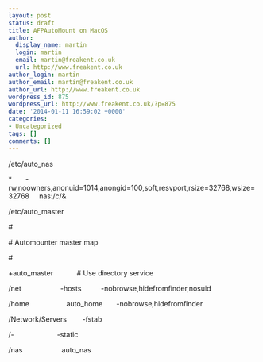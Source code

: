 ```yaml
---
layout: post
status: draft
title: AFPAutoMount on MacOS
author:
  display_name: martin
  login: martin
  email: martin@freakent.co.uk
  url: http://www.freakent.co.uk
author_login: martin
author_email: martin@freakent.co.uk
author_url: http://www.freakent.co.uk
wordpress_id: 875
wordpress_url: http://www.freakent.co.uk/?p=875
date: '2014-01-11 16:59:02 +0000'
categories:
- Uncategorized
tags: []
comments: []
---
```

<p>/etc/auto_nas</p>
<p>* &nbsp; &nbsp; &nbsp; -rw,noowners,anonuid=1014,anongid=100,soft,resvport,rsize=32768,wsize=32768 &nbsp; &nbsp; nas:/c/&amp;</p>
<p>/etc/auto_master</p>
<p>#</p>
<p># Automounter master map</p>
<p>#</p>
<p>+auto_master&nbsp; &nbsp; &nbsp; &nbsp; &nbsp; &nbsp; # Use directory service</p>
<p>/net&nbsp; &nbsp; &nbsp; &nbsp; &nbsp; &nbsp; &nbsp; &nbsp; &nbsp; &nbsp; -hosts&nbsp; &nbsp; &nbsp; &nbsp; &nbsp; -nobrowse,hidefromfinder,nosuid</p>
<p>/home &nbsp; &nbsp; &nbsp; &nbsp; &nbsp; &nbsp; &nbsp; &nbsp; &nbsp; auto_home &nbsp; &nbsp; &nbsp; -nobrowse,hidefromfinder</p>
<p>/Network/Servers&nbsp; &nbsp; &nbsp; &nbsp; -fstab</p>
<p>/-&nbsp; &nbsp; &nbsp; &nbsp; &nbsp; &nbsp; &nbsp; &nbsp; &nbsp; &nbsp; &nbsp; -static</p>
<p>/nas&nbsp; &nbsp; &nbsp; &nbsp; &nbsp; &nbsp; &nbsp; &nbsp; &nbsp; &nbsp; auto_nas</p>
